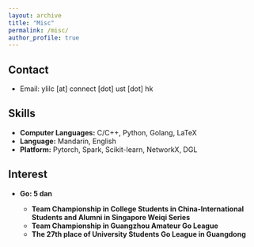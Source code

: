 ```yaml
---
layout: archive
title: "Misc"
permalink: /misc/
author_profile: true
---
```


## Contact

* Email: ylilc [at] connect [dot] ust [dot] hk

## Skills

* <b>Computer Languages:</b> C/C++, Python, Golang, LaTeX
* <b>Language:</b> Mandarin, English
* <b>Platform:</b> Pytorch, Spark, Scikit-learn, NetworkX, DGL

## Interest

* <b>Go:<b> 5 dan
    * Team Championship in College Students in China-International Students and Alumni in Singapore Weiqi Series
    * Team Championship in Guangzhou Amateur Go League
    * The 27th place of University Students Go League in Guangdong
